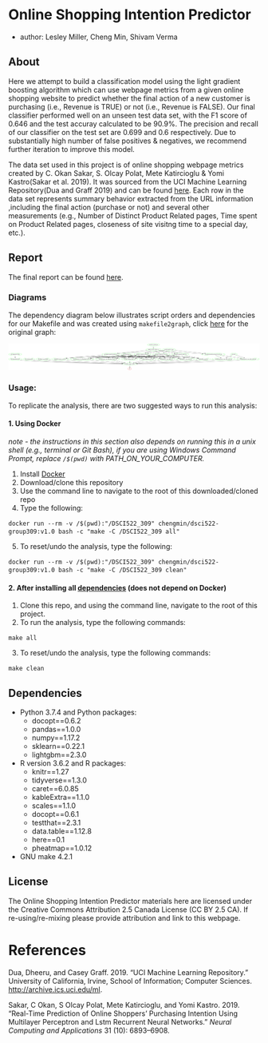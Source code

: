 
# Online Shopping Intention Predictor

  - author: Lesley Miller, Cheng Min, Shivam Verma

## About

Here we attempt to build a classification model using the light gradient
boosting algorithm which can use webpage metrics from a given online
shopping website to predict whether the final action of a new customer
is purchasing (i.e., Revenue is TRUE) or not (i.e., Revenue is FALSE).
Our final classifier performed well on an unseen test data set, with the
F1 score of 0.646 and the test accuray calculated to be 90.9%. The
precision and recall of our classifier on the test set are 0.699 and 0.6
respectively. Due to substantially high number of false positives &
negatives, we recommend further iteration to improve this model.

The data set used in this project is of online shopping webpage metrics
created by C. Okan Sakar, S. Olcay Polat, Mete Katircioglu & Yomi
Kastro(Sakar et al. 2019). It was sourced from the UCI Machine Learning
Repository(Dua and Graff 2019) and can be found
[here](https://archive.ics.uci.edu/ml/datasets/Online+Shoppers+Purchasing+Intention+Dataset).
Each row in the data set represents summary behavior extracted from the
URL information ,including the final action (purchase or not) and
several other measurements (e.g., Number of Distinct Product Related
pages, Time spent on Product Related pages, closeness of site visitng
time to a special day, etc.).

## Report

The final report can be found
[here](https://ubc-mds.github.io/DSCI522_309/doc/final_report.html).

### Diagrams

The dependency diagram below illustrates script orders and dependencies
for our Makefile and was created using `makefile2graph`, click
[here](tps://ubc-mds.github.io/DSCI522_309/results/img/Makefile.png) for
the original graph:

![](results/img/Makefile.png)

### Usage:

To replicate the analysis, there are two suggested ways to run this
analysis:

#### 1\. Using Docker

*note - the instructions in this section also depends on running this in
a unix shell (e.g., terminal or Git Bash), if you are using Windows
Command Prompt, replace `/$(pwd)` with PATH\_ON\_YOUR\_COMPUTER.*

1.  Install [Docker](https://www.docker.com/get-started)
2.  Download/clone this repository
3.  Use the command line to navigate to the root of this
    downloaded/cloned repo
4.  Type the
    following:

<!-- end list -->

    docker run --rm -v /$(pwd):"/DSCI522_309" chengmin/dsci522-group309:v1.0 bash -c "make -C /DSCI522_309 all"

5.  To reset/undo the analysis, type the
    following:

<!-- end list -->

    docker run --rm -v /$(pwd):"/DSCI522_309" chengmin/dsci522-group309:v1.0 bash -c "make -C /DSCI522_309 clean"

#### 2\. After installing all [dependencies](#dependencies) (does not depend on Docker)

1.  Clone this repo, and using the command line, navigate to the root of
    this project.
2.  To run the analysis, type the following commands:

<!-- end list -->

    make all

3.  To reset/undo the analysis, type the following commands:

<!-- end list -->

    make clean

## Dependencies

  - Python 3.7.4 and Python packages:
      - docopt==0.6.2
      - pandas==1.0.0
      - numpy==1.17.2
      - sklearn==0.22.1
      - lightgbm==2.3.0
  - R version 3.6.2 and R packages:
      - knitr==1.27
      - tidyverse==1.3.0
      - caret==6.0.85
      - kableExtra==1.1.0
      - scales==1.1.0
      - docopt==0.6.1
      - testthat==2.3.1
      - data.table==1.12.8
      - here==0.1
      - pheatmap==1.0.12
  - GNU make 4.2.1

## License

The Online Shopping Intention Predictor materials here are licensed
under the Creative Commons Attribution 2.5 Canada License (CC BY 2.5
CA). If re-using/re-mixing please provide attribution and link to this
webpage.

# References

<div id="refs" class="references">

<div id="ref-Dua">

Dua, Dheeru, and Casey Graff. 2019. “UCI Machine Learning Repository.”
University of California, Irvine, School of Information; Computer
Sciences. <http://archive.ics.uci.edu/ml>.

</div>

<div id="ref-sakar2019real">

Sakar, C Okan, S Olcay Polat, Mete Katircioglu, and Yomi Kastro. 2019.
“Real-Time Prediction of Online Shoppers’ Purchasing Intention Using
Multilayer Perceptron and Lstm Recurrent Neural Networks.” *Neural
Computing and Applications* 31 (10): 6893–6908.

</div>

</div>

